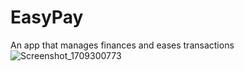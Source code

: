 
# EasyPay

An app that manages finances and eases transactions 
![Screenshot_1709300773](https://github.com/teederx/easy_pay/assets/104513255/cb8fa0ec-6a4c-4585-adfe-d2dc989b5dea)
